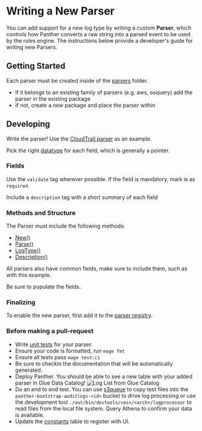 # Writing a New Parser

You can add support for a new log type by writing a custom **Parser**, which controls how Panther converts a raw string into a parsed event to be used by the rules engine. The instructions below provide a developer's guide for writing new Parsers.

## Getting Started

Each parser must be created inside of the [parsers](https://github.com/panther-labs/panther/tree/master/internal/log_analysis/log_processor/parsers) folder.

- If it belongs to an existing family of parsers (e.g. aws, osquery) add the parser in the existing package
- If not, create a new package and place the parser within

## Developing

Write the parser! Use the [CloudTrail parser](https://github.com/panther-labs/panther/blob/master/internal/log_analysis/log_processor/parsers/awslogs/cloudtrail.go) as an example.

Pick the right [datatype](https://github.com/panther-labs/panther/blob/master/internal/log_analysis/log_processor/parsers/awslogs/cloudtrail.go#L55) for each field, which is generally a pointer.

### Fields

Use the `validate` tag wherever possible. If the field is mandatory, mark is as `required`.

Include a `description` tag with a short summary of each field

### Methods and Structure

The Parser must include the following methods:

- [New()](https://github.com/panther-labs/panther/blob/master/internal/log_analysis/log_processor/parsers/awslogs/cloudtrail.go#L122)
- [Parse()](https://github.com/panther-labs/panther/blob/master/internal/log_analysis/log_processor/parsers/awslogs/cloudtrail.go#L127)
- [LogType()](https://github.com/panther-labs/panther/blob/master/internal/log_analysis/log_processor/parsers/awslogs/cloudtrail.go#L151)
- [Description()](https://github.com/panther-labs/panther/blob/master/internal/log_analysis/log_processor/parsers/awslogs/cloudtrail.go#L32)

All parsers also have common fields, make sure to include them, such as with this example.

Be sure to populate the fields.

### Finalizing

To enable the new parser, first add it to the [parser registry](https://github.com/panther-labs/panther/blob/master/internal/log_analysis/log_processor/registry/registry.go#L37).

### Before making a pull-request

* Write [unit tests](https://github.com/panther-labs/panther/blob/master/internal/log_analysis/log_processor/parsers/awslogs/cloudtrail_test.go) for your parser.
* Ensure your code is formatted, run `mage fmt`
* Ensure all tests pass `mage test:ci`
* Be sure to checkin the documentation that will be automatically generated.
* Deploy Panther. You should be able to see a new table with your added parser in Glue Data Catalog! 
![Log List from Glue Catalog](../../.gitbook/assets/glue-catalog.png)
* Do an end to end test. You can use [s3queue](../operations/ops-home.md#tools) to copy test files 
into the `panther-bootstrap-auditlogs-<id>` bucket to drive log processing or use the 
development tool `./out/bin/devtools/<os>/<arch>/logprocessor` to read files from the local file system.
Query Athena to confirm your data is available.
* Update the [constants](https://github.com/panther-labs/panther/blob/master/web/src/constants.ts#L79) table to register with UI.




